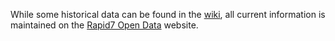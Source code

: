 While some historical data can be found in the [wiki](https://github.com/rapid7/sonar/wiki), all current information is maintained on the [Rapid7 Open Data](https://opendata.rapid7.com/about/) website.
